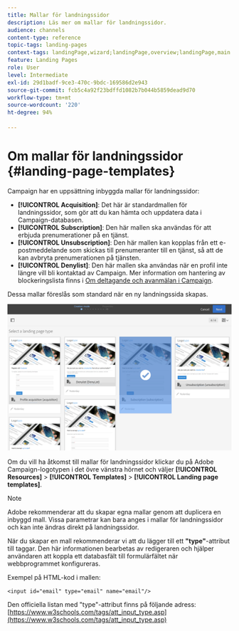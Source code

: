```yaml
---
title: Mallar för landningssidor
description: Läs mer om mallar för landningssidor.
audience: channels
content-type: reference
topic-tags: landing-pages
context-tags: landingPage,wizard;landingPage,overview;landingPage,main
feature: Landing Pages
role: User
level: Intermediate
exl-id: 29d1badf-9ce3-470c-9bdc-169586d2e943
source-git-commit: fcb5c4a92f23bdffd1082b7b044b5859dead9d70
workflow-type: tm+mt
source-wordcount: '220'
ht-degree: 94%

---
```


# Om mallar för landningssidor {#landing-page-templates}

Campaign har en uppsättning inbyggda mallar för landningssidor:

* **[!UICONTROL Acquisition]**: Det här är standardmallen för landningssidor, som gör att du kan hämta och uppdatera data i Campaign-databasen.
* **[!UICONTROL Subscription]**: Den här mallen ska användas för att erbjuda prenumerationer på en tjänst.
* **[!UICONTROL Unsubscription]**: Den här mallen kan kopplas från ett e-postmeddelande som skickas till prenumeranter till en tjänst, så att de kan avbryta prenumerationen på tjänsten.
* **[!UICONTROL Denylist]**: Den här mallen ska användas när en profil inte längre vill bli kontaktad av Campaign. Mer information om hantering av blockeringslista finns i [Om deltagande och avanmälan i Campaign](../../audiences/using/about-opt-in-and-opt-out-in-campaign.md).

Dessa mallar föreslås som standard när en ny landningssida skapas.

![](assets/lp_creation_1.png)

Om du vill ha åtkomst till mallar för landningssidor klickar du på Adobe Campaign-logotypen i det övre vänstra hörnet och väljer **[!UICONTROL Resources]** > **[!UICONTROL Templates]** > **[!UICONTROL Landing page templates]**.

>[!NOTE]
>
>Adobe rekommenderar att du skapar egna mallar genom att duplicera en inbyggd mall. Vissa parametrar kan bara anges i mallar för landningssidor och kan inte ändras direkt på landningssidor.

När du skapar en mall rekommenderar vi att du lägger till ett **&quot;type&quot;**-attribut till taggar. Den här informationen bearbetas av redigeraren och hjälper användaren att koppla ett databasfält till formulärfältet när webbprogrammet konfigureras.

Exempel på HTML-kod i mallen:

```
<input id="email" type="email" name="email"/>
```

Den officiella listan med &quot;type&quot;-attribut finns på följande adress: [https://www.w3schools.com/tags/att_input_type.asp](https://www.w3schools.com/tags/att_input_type.asp)

